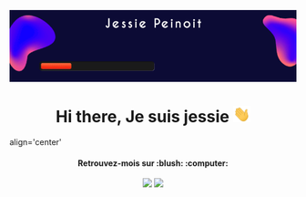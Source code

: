 <p align='center'>
  <img src="Banner_Github.gif"/>
</p>

<h1 align='center'>Hi there, Je suis jessie <img src="https://github.com/LucileGombert/LucileGombert/blob/main/images/wave.gif" width="30px"></h1>

align='center'
  <h4 align='center'>Retrouvez-mois sur :blush: :computer:</h4>
  
<p align='center'>
  <a href="https://www.linkedin.com/in/jessie-peinoit/"><img src="https://img.shields.io/badge/LinkedIn-0077B5?style=for-the-   badge&logo=linkedin&logoColor=white"/></a>
  <img src="https://img.shields.io/badge/Discord-7289DA?style=for-the-badge&logo=discord&logoColor=white"/>
</p>



